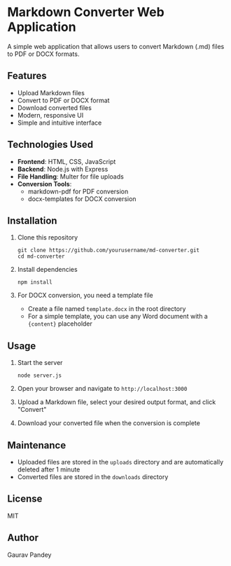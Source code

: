 # Markdown Converter Web Application

A simple web application that allows users to convert Markdown (.md) files to PDF or DOCX formats.

## Features

- Upload Markdown files
- Convert to PDF or DOCX format
- Download converted files
- Modern, responsive UI
- Simple and intuitive interface

## Technologies Used

- **Frontend**: HTML, CSS, JavaScript
- **Backend**: Node.js with Express
- **File Handling**: Multer for file uploads
- **Conversion Tools**: 
  - markdown-pdf for PDF conversion
  - docx-templates for DOCX conversion

## Installation

1. Clone this repository
   ```
   git clone https://github.com/yourusername/md-converter.git
   cd md-converter
   ```

2. Install dependencies
   ```
   npm install
   ```

3. For DOCX conversion, you need a template file
   - Create a file named `template.docx` in the root directory
   - For a simple template, you can use any Word document with a `{content}` placeholder

## Usage

1. Start the server
   ```
   node server.js
   ```

2. Open your browser and navigate to `http://localhost:3000`

3. Upload a Markdown file, select your desired output format, and click "Convert"

4. Download your converted file when the conversion is complete

## Maintenance

- Uploaded files are stored in the `uploads` directory and are automatically deleted after 1 minute
- Converted files are stored in the `downloads` directory

## License

MIT

## Author

Gaurav Pandey